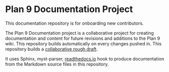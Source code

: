 Plan 9 Documentation Project
=============================
This documentation repository is for onboarding new contributors. 

The Plan 9 Documentation project is a collaborative project for creating documentation and content for future revisions and additions to the Plan 9 wiki. This repository builds automatically on every changes pushed in. This repository builds a [collaborative rough draft](https://plan9-documentation.readthedocs.io/index.html).

It uses Sphinx, myst-parser, [readthedocs.io](https://readthedocs.io) hook to produce documentation from the Markdown source files in this repository.
